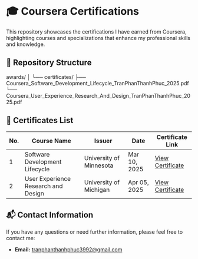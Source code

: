 # 🎓 Coursera Certifications

This repository showcases the certifications I have earned from Coursera, highlighting courses and specializations that enhance my professional skills and knowledge.

## 📁 Repository Structure
awards/
│
└── certificates/
├── Coursera_Software_Development_Lifecycle_TranPhanThanhPhuc_2025.pdf
└── Coursera_User_Experience_Research_And_Design_TranPhanThanhPhuc_2025.pdf

## 🏅 Certificates List

| No. | Course Name                                      | Issuer                   | Date         | Certificate Link |
|-----|--------------------------------------------------|--------------------------|--------------|------------------|
| 1   | Software Development Lifecycle                   | University of Minnesota  | Mar 10, 2025 | [View Certificate](certificates/Coursera_Software_Development_Lifecycle_TranPhanThanhPhuc_2025.pdf) |
| 2   | User Experience Research and Design              | University of Michigan   | Apr 05, 2025 | [View Certificate](certificates/Coursera_User_Experience_Research_And_Design_TranPhanThanhPhuc_2025.pdf) |

## 📬 Contact Information

If you have any questions or need further information, please feel free to contact me:

- **Email:** tranphanthanhphuc3992@gmail.com  
